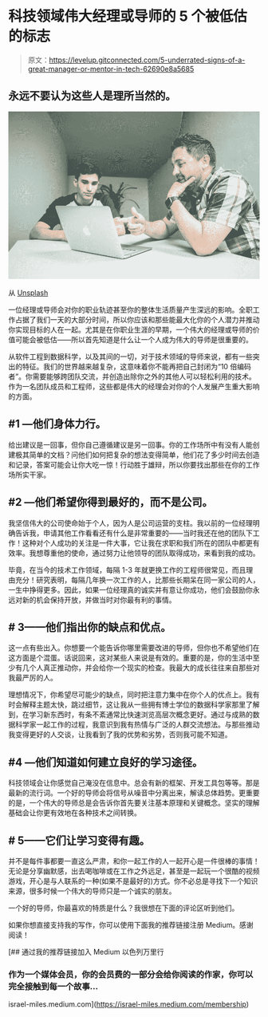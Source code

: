 # 科技领域伟大经理或导师的 5 个被低估的标志

> 原文：<https://levelup.gitconnected.com/5-underrated-signs-of-a-great-manager-or-mentor-in-tech-62690e8a5685>

## 永远不要认为这些人是理所当然的。

![](img/0b65726b3d2aad8374a81497d1e9e5f9.png)

从 [Unsplash](https://unsplash.com/photos/y_6rqStQBYQ)

一位经理或导师会对你的职业轨迹甚至你的整体生活质量产生深远的影响。全职工作占据了我们一天的大部分时间，所以你应该和那些能最大化你的个人潜力并推动你实现目标的人在一起。尤其是在你职业生涯的早期，一个伟大的经理或导师的价值可能会被低估——所以首先知道是什么让一个人成为伟大的导师是很重要的。

从软件工程到数据科学，以及其间的一切，对于技术领域的导师来说，都有一些突出的特征。我们的世界越来越复杂，这意味着你不能再把自己封闭为“10 倍编码者”。你需要能够跨团队交流，并创造出除你之外的其他人可以轻松利用的技术。作为一名团队成员和工程师，这些都是伟大的经理会对你的个人发展产生重大影响的方面。

## #1 —他们身体力行。

给出建议是一回事，但你自己遵循建议是另一回事。你的工作场所中有没有人能创建极其简单的文档？问他们如何把复杂的想法变得简单，他们花了多少时间去创造和记录，答案可能会让你大吃一惊！行动胜于雄辩，所以你要找出那些在你的工作场所实干家。

## #2 —他们希望你得到最好的，而不是公司。

我坚信伟大的公司使命始于个人，因为人是公司运营的支柱。我以前的一位经理明确告诉我，申请其他工作看看还有什么是非常重要的——当时我还在他的团队下工作！这种对个人成功的关注是一件大事，它让我在求职和我们所在的团队中都更有效率。我想尊重他的使命，通过努力让他领导的团队取得成功，来看到我的成功。

毕竟，在当今的技术工作领域，每隔 1-3 年就更换工作的工程师很常见，而且理由充分！研究表明，每隔几年换一次工作的人，比那些长期呆在同一家公司的人，一生中挣得更多。因此，如果一位经理真的诚实并有意让你成功，他们会鼓励你永远对新的机会保持开放，并做当时对你最有利的事情。

## # 3——他们指出你的缺点和优点。

这一点有些出入。你想要一个能告诉你哪里需要改进的导师，但你也不希望他们在这方面是个混蛋。话说回来，这对某些人来说是有效的。重要的是，你的生活中至少有几个人真正推动你，并会给你一个现实的检查。我最大的成长往往来自那些对我最严厉的人。

理想情况下，你希望尽可能少的缺点，同时把注意力集中在你个人的优点上。我有时会解释主题太快，跳过细节，这让我从一些拥有博士学位的数据科学家那里了解到，在学习新东西时，有条不紊通常比快速浏览高层次概念更好。通过与成熟的数据科学家一起工作的过程，我意识到我有热情与广泛的人群交流想法。与那些推动我变得更好的人交谈，让我看到了我的优势和劣势，否则我可能不知道。

## #4 —他们知道如何建立良好的学习途径。

科技领域会让你感觉自己淹没在信息中。总会有新的框架、开发工具包等等。那是最新的流行词。一个好的导师会将信号从噪音中分离出来，解读总体趋势。更重要的是，一个伟大的导师总是会告诉你首先要关注基本原理和关键概念。坚实的理解基础会让你更有效地在各种技术之间转换。

## # 5——它们让学习变得有趣。

并不是每件事都要一直这么严肃，和你一起工作的人一起开心是一件很棒的事情！无论是分享幽默感，出去喝咖啡或在工作之外远足，甚至是一起玩一个很酷的视频游戏，开心是与人联系的一种(如果不是最好的)方式。你不必总是寻找下一个知识来源，很多时候一个伟大的导师只是一个诚实的朋友。

一个好的导师，你最喜欢的特质是什么？我很想在下面的评论区听到他们。

如果你想直接支持我的写作，你可以使用下面我的推荐链接注册 Medium。感谢阅读！

[](https://israel-miles.medium.com/membership) [## 通过我的推荐链接加入 Medium 以色列万里行

### 作为一个媒体会员，你的会员费的一部分会给你阅读的作家，你可以完全接触到每一个故事…

israel-miles.medium.com](https://israel-miles.medium.com/membership)